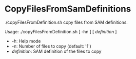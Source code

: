# CopyFilesFromSamDefinitions

./copyFilesFromDefinition.sh copy files from SAM definitions.

Usage: ./copyFilesFromDefinition.sh [ -hn ] [ _definition_ ]
* -h: Help mode
* -n: Number of files to copy (default: '1')
* _definition_: SAM definition of the files to copy
